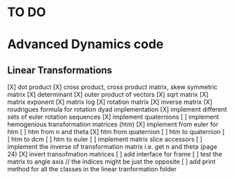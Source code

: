 # TO DO

# Advanced Dynamics code

## Linear Transformations

[X] dot product
[X] cross product, cross product matrix, skew symmetric matrix
[X] determinant
[X] outer product of vectors
[X] sqrt matrix
[X] matrix exponent
[X] matrix log
[X] rotation matrix
[X] inverse matrix
[X] roudrigues formula for rotation dyad implementation
[X] implement different sets of euler rotation sequences
[X] implement quaternions
[ ] implement hemogenious transformation matrices (htm)
[X] implement from euler for htm
[ ] htm from n and theta
[X] htm from quaternion
[ ] htm to quaternion
[ ] htm to dcm
[ ] htm to euler
[ ] implement matrix slice accessors
[ ] implement the inverse of transformation matrix i.e. get n and theta (page 24)
[X] invert transofmation matrices
[ ] add interface for frame
[ ] test the matrix to angle axis // the indices might be just the opposite
[ ] add print method for all the classes in the linear tranformation folder